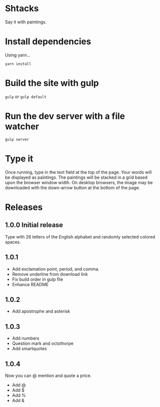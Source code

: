 # Shtacks

Say it with paintings. 

# Install dependencies

Using yarn...

`yarn install`

# Build the site with gulp

`gulp` or `gulp default`

# Run the dev server with a file watcher

`gulp server`

# Type it

Once running, type in the text field at the top of the page. Your words will be displayed as paintings.
The paintings will be stacked in a grid based upon the browser window width. On desktop browsers, the 
image may be downloaded with the down-arrow button at the bottom of the page.

# Releases

## 1.0.0 Initial release

Type with 26 letters of the English alphabet and randomly selected colored spaces.

## 1.0.1 

* Add exclamation point, period, and comma. 
* Remove underline from download link
* Fix build order in gulp file
* Enhance README

## 1.0.2

* Add apostrophe and asterisk

## 1.0.3

* Add numbers
* Question mark and octothorpe
* Add smartquotes

## 1.0.4

Now you can @ mention and quote a price.

* Add @
* Add $
* Add %
* Add &